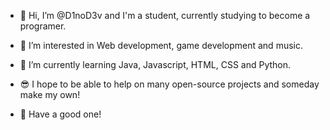 - 👋 Hi, I’m @D1noD3v and I'm a student, currently studying to become a programer.
- 👀 I’m interested in Web development, game development and music.
- 🌱 I’m currently learning Java, Javascript, HTML, CSS and Python.

- 😎 I hope to be able to help on many open-source projects and someday make my own!

- 👏 Have a good one!

<!---
D1noD3v/D1noD3v is a ✨ special ✨ repository because its `README.md` (this file) appears on your GitHub profile.
You can click the Preview link to take a look at your changes.
--->
